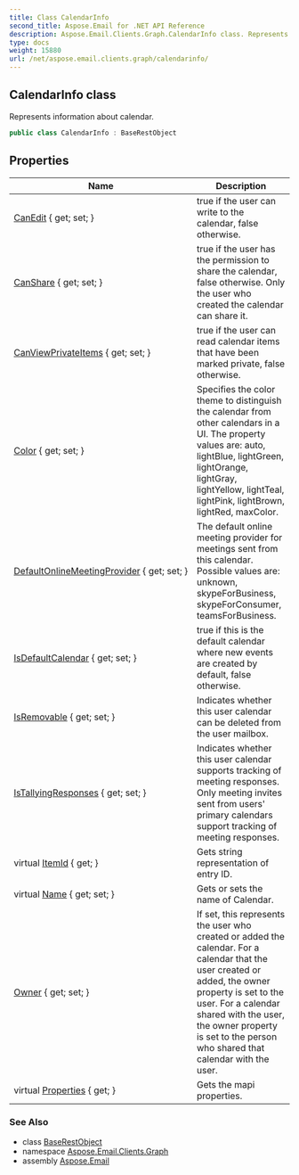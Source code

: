 ```yaml
---
title: Class CalendarInfo
second_title: Aspose.Email for .NET API Reference
description: Aspose.Email.Clients.Graph.CalendarInfo class. Represents information about calendar
type: docs
weight: 15880
url: /net/aspose.email.clients.graph/calendarinfo/
---
```

## CalendarInfo class

Represents information about calendar.

```csharp
public class CalendarInfo : BaseRestObject
```

## Properties

| Name | Description |
| --- | --- |
| [CanEdit](../../aspose.email.clients.graph/calendarinfo/canedit/) { get; set; } | true if the user can write to the calendar, false otherwise. |
| [CanShare](../../aspose.email.clients.graph/calendarinfo/canshare/) { get; set; } | true if the user has the permission to share the calendar, false otherwise. Only the user who created the calendar can share it. |
| [CanViewPrivateItems](../../aspose.email.clients.graph/calendarinfo/canviewprivateitems/) { get; set; } | true if the user can read calendar items that have been marked private, false otherwise. |
| [Color](../../aspose.email.clients.graph/calendarinfo/color/) { get; set; } | Specifies the color theme to distinguish the calendar from other calendars in a UI. The property values are: auto, lightBlue, lightGreen, lightOrange, lightGray, lightYellow, lightTeal, lightPink, lightBrown, lightRed, maxColor. |
| [DefaultOnlineMeetingProvider](../../aspose.email.clients.graph/calendarinfo/defaultonlinemeetingprovider/) { get; set; } | The default online meeting provider for meetings sent from this calendar. Possible values are: unknown, skypeForBusiness, skypeForConsumer, teamsForBusiness. |
| [IsDefaultCalendar](../../aspose.email.clients.graph/calendarinfo/isdefaultcalendar/) { get; set; } | true if this is the default calendar where new events are created by default, false otherwise. |
| [IsRemovable](../../aspose.email.clients.graph/calendarinfo/isremovable/) { get; set; } | Indicates whether this user calendar can be deleted from the user mailbox. |
| [IsTallyingResponses](../../aspose.email.clients.graph/calendarinfo/istallyingresponses/) { get; set; } | Indicates whether this user calendar supports tracking of meeting responses. Only meeting invites sent from users' primary calendars support tracking of meeting responses. |
| virtual [ItemId](../../aspose.email.clients.graph/calendarinfo/itemid/) { get; } | Gets string representation of entry ID. |
| virtual [Name](../../aspose.email.clients.graph/calendarinfo/name/) { get; set; } | Gets or sets the name of Calendar. |
| [Owner](../../aspose.email.clients.graph/calendarinfo/owner/) { get; set; } | If set, this represents the user who created or added the calendar. For a calendar that the user created or added, the owner property is set to the user. For a calendar shared with the user, the owner property is set to the person who shared that calendar with the user. |
| virtual [Properties](../../aspose.email.clients.graph/baserestobject/properties/) { get; } | Gets the mapi properties. |

### See Also

* class [BaseRestObject](../baserestobject/)
* namespace [Aspose.Email.Clients.Graph](../../aspose.email.clients.graph/)
* assembly [Aspose.Email](../../)


